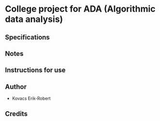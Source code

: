 # College project for ADA (Algorithmic data analysis)
## Specifications

## Notes

## Instructions for use

## Author
- Kovacs Erik-Robert

## Credits
